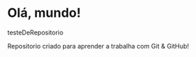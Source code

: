 # Olá, mundo!
 testeDeRepositorio
 
 Repositorio criado para aprender a trabalha com Git & GitHub!




